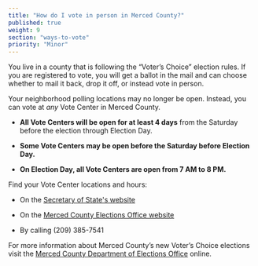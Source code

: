 ```yaml
---
title: "How do I vote in person in Merced County?"
published: true
weight: 9
section: "ways-to-vote"
priority: "Minor"
---
```


You live in a county that is following the “Voter’s Choice” election rules. If you are registered to vote, you will get a ballot in the mail and can choose whether to mail it back, drop it off, or instead vote in person.

Your neighborhood polling locations may no longer be open. Instead, you can vote at *any* Vote Center in Merced County.   

- **All Vote Centers will be open for at least 4 days** from the Saturday before the election through Election Day.

- **Some Vote Centers may be open before the Saturday before Election Day.**

- **On Election Day, all Vote Centers are open from 7 AM to 8 PM.**  

Find your Vote Center locations and hours:  

- On the [Secretary of State's website](https://caearlyvoting.sos.ca.gov/) 

- On the [Merced County Elections Office website](https://www.co.merced.ca.us/DocumentCenter/View/27776/Voting-Assistance-Centers-and-Drop-Boxes?bidId=)   

- By calling (209) 385-7541 

For more information about Merced County’s new Voter’s Choice elections visit the [Merced County Department of Elections Office](https://www.co.merced.ca.us/2379/Elections) online.
